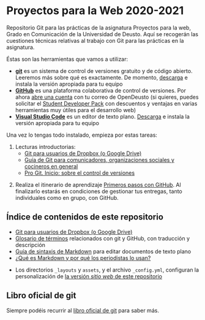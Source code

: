 # Proyectos para la Web 2020-2021

Repositorio Git para las prácticas de la asignatura Proyectos para la web, Grado en Comunicación de la Universidad de Deusto. Aquí se recogerán las cuestiones técnicas relativas al trabajo con Git para las prácticas en la asignatura.

Éstas son las herramientas que vamos a utilizar:

- [**git**](https://git-scm.com/) es un sistema de control de versiones gratuito y de código abierto. Leeremos más sobre qué es exactamente. De momento, [descarga](https://code.visualstudio.com/) e instala la versión apropiada para tu equipo
- [**GitHub**](https://github.com/) es una plataforma colaborativa de control de versiones. Por ahora [abre una cuenta](https://github.com/join?source=header-home) con tu correo de OpenDeusto (si quieres, puedes solicitar el [Student Developer Pack](https://education.github.com/pack) con descuentos y ventajas en varias herramientas muy útiles para el desarrollo web)
- [**Visual Studio Code**](https://code.visualstudio.com/) es un editor de texto plano. [Descarga](https://code.visualstudio.com/) e instala la versión apropiada para tu equipo<!-- , y [configúralo](sublime-config.md) (opcional) para trabajar de manera más cómoda  -->

<!-- - [**Markdown**](https://markdown.es) es un lenguaje que permite aportar estructura a documentos de texto plano. No hace falta instalar nada, irás aprendiendo cómo utilizarlo
- Conocimientos básicos de **HTML y CSS** -->

<!-- - [**GitKraken**](https://www.gitkraken.com/) es un cliente Git para la gestión local y online de nuestros repositorios. [Descarga](https://www.gitkraken.com/download) e instala la versión apropiada para tu equipo -->

<div class="tareas" markdown="1">
<i class="fa fa-tasks"></i>

Una vez lo tengas todo instalado, empieza por estas tareas:

<!-- https://docs.google.com/presentation/d/1FLO-yAL1EDspYfcXeAE13UhgaCJE48l8FqHxfndpKeI/present#slide=id.g1b104041eb_0_76 -->
1. Lecturas introductorias:
    - [Git para usuarios de Dropbox (o Google Drive)](git-para-usuarios-dropbox.md) <!--para hacerte una primera idea de qué es todo esto de git-->
    - [Guía de Git para comunicadores, organizaciones sociales y cocineros en general](https://comunicacionabierta.net/2017/02/git-comunicadores-sociales/)
    - [Pro Git. Inicio: sobre el control de versiones](https://git-scm.com/book/es/v2/Inicio---Sobre-el-Control-de-Versiones-Acerca-del-Control-de-Versiones)
<!-- 3. Descarga [git-it](https://github.com/jlord/git-it-electron/releases/tag/4.4.0) y completa el tutorial. Cuando acabes esto (y aparezca tu nombre [en el sitio web del tutorial](http://jlord.us/patchwork/)) ya tienes los conocimentos básicos que te harán falta para manejarte con git durante este semestre -->
<!-- 4. Entrega dos capturas de pantalla que muestren que has completado ambos tutoriales en [la tarea de ALUD](https://alud.deusto.es/mod/assign/view.php?id=377357) -->
<!-- 5. Revisa la [sintaxis de Markdown](markdown.md) -->
2. Realiza el itinerario de aprendizaje [Primeros pasos con GitHub](https://lab.github.com/DeustoPWEB/primeros-pasos-en-github). Al finalizarlo estarás en condiciones de gestionar tus entregas, tanto individuales como en grupo, con GitHub.

<!-- Más lecturas:    - [Siete formas de usar GitHub sin saber "picar código"](https://geekytheory.com/siete-maneras-de-usar-github)
    - [GitHub tutorials and resources for journalists](https://www.poynter.org/reporting-editing/2015/github-tutorials-and-resources-for-journalists/)
    - [How journalists can get started with GitHub](https://ijnet.org/en/story/how-journalists-can-get-started-github) 
2. Empieza a completar estos tutoriales básicos de git/GitHub: 
    - [GitHub101: Introducción a GitHub](https://services.github.com/on-demand/intro-to-github/es/) (tiempo estimado: 30 minutos) <!-- https://rogerdudler.github.io/git-guide/index.es.html  -->
</div>

<!-- <div class="tareas" markdown="1">
<i class="fa fa-tasks"></i>

### Arrancar el repositorio para el trabajo con expertos

El trabajo del contenido adicional que realizaréis en grupos expertos se recogerá en el repositorio [Elementos de la UX](https://github.com/DeustoPWEB2018/Elementos-de-la-UX), sobre el que trabajaremos todas las personas de clase. Accede al repositorio y sigue las instrucciones que encontrarás allí.

### Arrancar el repositorio para el proyecto en equipo

1. Accede a la [tarea en GitHub Classroom](https://classroom.github.com/g/oowJ1Evs), y haz login si es necesario
2. Selecciona tu email de OpenDeusto de la lista
3. Si aparece tu grupo en la siguiente página, selecciónalo. Si no aparece, escribe el nombre de tu grupo en el campo **Create a new team**. Hazlo usando **literalmente** uno de estos nombres: `Migraciones`, `Ocio` o `Género`
4. Haz clic en **Accept assignment**
5. ¡Hecho! Vuestro repositorio de equipo se habrá creado: _Your assignment has been created here: https://github.com/DeustoPWEB2018/NOMBREDELREPO_
6. Accede al repositorio recién creado y sigue con las indicaciones que encontrarás allí

</div> -->

<!--     - [Learning Lab Introduction to GitHub](https://lab.github.com/githubtraining/introduction-to-github) (en inglés) -->


<!-- 
<div class="tareas" markdown="1">
<i class="fa fa-tasks"></i>

### HTML y CSS

- revisar el curso de Codecademy que hicisteis durante el curso pasado;
- Brevísimo tutorial a modo de recordatorio: [Comenzando con HTML + CSS](https://www.w3.org/Style/Examples/011/firstcss.es.html);
- o los tutoriales oficiales más avanzados del W3C para [HTML5](https://www.w3schools.com/html/) y [CSS](https://www.w3schools.com/css/); o
- consultar estos manuales online: [Introducción a XHTML](https://uniwebsidad.com/libros/xhtml) e [Introducción a CSS](https://uniwebsidad.com/libros/css)

</div>
-->

## Índice de contenidos de este repositorio

<!-- - [Instrucciones para actualizar tu fork](actualizar-fork.md) cada vez que se incorporen cambios en un repositorio central -->
- [Git para usuarios de Dropbox (o Google Drive)](git-para-usuarios-dropbox.md)
- [Glosario de términos](glosario.md) relacionados con git y GitHub, con traducción y descripción
- [Guía de sintaxis de Markdown](markdown.md) para editar documentos de texto plano
- [¿Qué es Markdown y por qué los periodistas lo usan?](markdown-periodistas.ms) 
<!-- - [Configuración de Sublime Text](sublime-config.md) para trabajar más cómodamente con documentos en formato Markdown -->
- Los directorios `_layouts` y `assets`, y el archivo `_config.yml`, configuran la personalización de [la versión _sitio web_ de este repositorio](http://deustopweb2020.github.io)

<!-- - [Introducción a GitHub](http://mrn.bz/pweb-intro-github): presentación de iniciación, incluye una serie de [tutoriales introductorios de GitHub](https://services.github.com/on-demand/) -->
<!-- - [Listado de estudiantes](estudiantes1718.md) para este curso 2017-2018, [instrucciones](estudiantes1718-instrucciones.md) para añadir tu nombre
- [Cómo inciar vuestro repositorio de grupo](iniciar-repo-grupo.md), instrucciones acerca de cómo empezar con vuestro proyecto en grupo en un repositorio GitHub -->

## Libro oficial de git

Siempre podéis recurrir al [libro oficial de git](https://git-scm.com/book/es/v2) para saber más.


<!-- 

    More resources:

    - Fork'n'go http://jlord.us/forkngo/

-->
